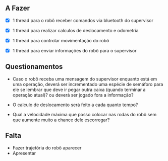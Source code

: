 ## A Fazer
- [x] 1 thread para o robô receber comandos via bluetooth do supervisor
- [x] 1 thread para realizar calculos de deslocamento e odometria
- [x] 1 thread para controlar movimentação do robô
- [x] 1 thread para enviar informações do robô para o supervisor


## Questionamentos
- Caso o robô receba uma mensagem do supervisor enquanto está em uma operação, deverá ser incrementado uma espécie de semáforo para ele se lembrar que deve ir pegar outra caixa (quando terminar a operação atual)? ou deverá ser jogado fora a informação?

- O calculo de deslocamento será feito a cada quanto tempo?

- Qual a velocidade máxima que posso colocar nas rodas do robô sem que aumente muito a chance dele escorregar?



## Falta
- Fazer trajetória do robô aparecer
- Apresentar 
